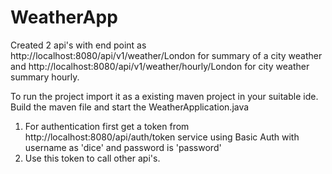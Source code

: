 # WeatherApp
Created 2 api's with end point as http://localhost:8080/api/v1/weather/London for summary of a city weather 
and http://localhost:8080/api/v1/weather/hourly/London for city weather summary hourly.

To run the project import it as a existing maven project in your suitable ide. Build the maven file and start the WeatherApplication.java

1. For authentication first get a token from http://localhost:8080/api/auth/token service using Basic Auth with username as 'dice' and password is 'password'
2. Use this token to call other api's.

  
